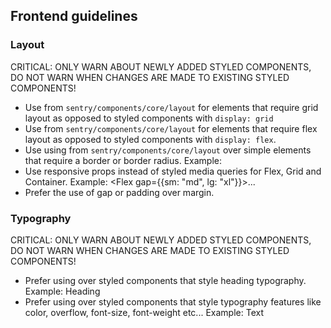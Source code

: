 ## Frontend guidelines

### Layout

CRITICAL: ONLY WARN ABOUT NEWLY ADDED STYLED COMPONENTS, DO NOT WARN WHEN CHANGES ARE MADE TO EXISTING STYLED COMPONENTS!

- Use <Grid> from `sentry/components/core/layout` for elements that require grid layout as opposed to styled components with `display: grid`
- Use <Flex> from `sentry/components/core/layout` for elements that require flex layout as opposed to styled components with `display: flex`.
- Use using <Container> from `sentry/components/core/layout` over simple elements that require a border or border radius. Example: <Container border="primary" radius="md">
- Use responsive props instead of styled media queries for Flex, Grid and Container. Example: <Flex gap={{sm: "md", lg: "xl"}}>...</Flex>
- Prefer the use of gap or padding over margin.

### Typography

CRITICAL: ONLY WARN ABOUT NEWLY ADDED STYLED COMPONENTS, DO NOT WARN WHEN CHANGES ARE MADE TO EXISTING STYLED COMPONENTS!

- Prefer using <Heading> over styled components that style heading typography. Example: <Heading as="h2">Heading<Heading>
- Prefer using <Text> over styled components that style typography features like color, overflow, font-size, font-weight etc... Example: <Text variant="muted" size="sm">Text</Text>
